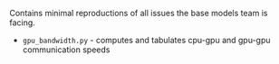 Contains minimal reproductions of all issues the base models team is facing.

- `gpu_bandwidth.py` - computes and tabulates cpu-gpu and gpu-gpu communication speeds
